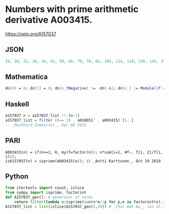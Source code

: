 # Numbers with prime arithmetic derivative A003415\.
https://oeis.org/A157037
## JSON
```JSON
[6, 10, 22, 30, 34, 42, 58, 66, 70, 78, 82, 105, 114, 118, 130, 142, 154, 165, 174, 182, 202, 214, 222, 231, 238, 246, 255, 273, 274, 282, 285, 286, 298, 310, 318, 345, 357, 358, 366, 370, 382, 385, 390, 394, 399, 418, 430, 434, 442, 454, 455, 465, 474, 478]
```
## Mathematica
```Mathematica
dn[0] = 0; dn[1] = 0; dn[n_?Negative] := -dn[-n]; dn[n_] := Module[{f = Transpose[FactorInteger[n]]}, If[PrimeQ[n], 1, Total[n*f[[2]]/f[[1]]]]]; Select[Range[500], dn[dn[#]] == 1 &] (* _T. D. Noe_, Mar 07 2013 *)
```
## Haskell
```Haskell
a157037 n = a157037_list !! (n-1)
a157037_list = filter ((== 1) . a010051' . a003415) [1..]
-- _Reinhard Zumkeller_, Apr 08 2015
```
## PARI
```PARI
A003415(n) = if(n<=1, 0, my(f=factor(n)); n*sum(i=1, #f~, f[i, 2]/f[i, 1]));
isA157037(n) = isprime(A003415(n)); \\ _Antti Karttunen_, Oct 19 2019
```
## Python
```Python
from itertools import count, islice
from sympy import isprime, factorint
def A157037_gen(): # generator of terms
    return filter(lambda n:isprime(sum(n*e//p for p,e in factorint(n).items())), count(2))
A157037_list = list(islice(A157037_gen(),20)) # _Chai Wah Wu_, Jun 23 2022
```
